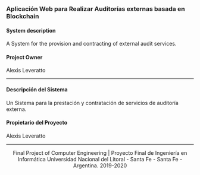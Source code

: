### Aplicación Web para Realizar Auditorías externas basada en Blockchain

#### System description

A System for the provision and contracting of external audit services.

#### Project Owner
Alexis Leveratto

------
#### Descripción del Sistema

Un Sistema para la prestación y contratación de servicios de auditoría externa.

#### Propietario del Proyecto
Alexis Leveratto

------
<p align="center">
Final Project of Computer Engineering | Proyecto Final de Ingeniería en Informática
Universidad Nacional del Litoral - Santa Fe - Santa Fe - Argentina.
2019-2020
</p>